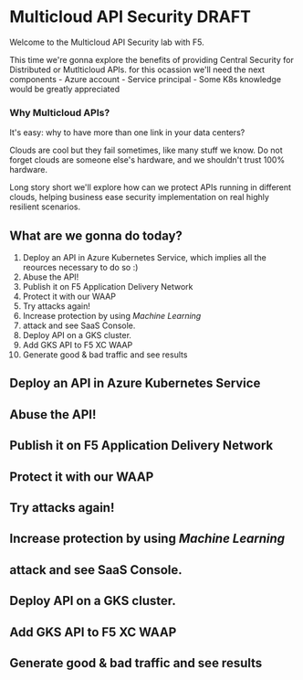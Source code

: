 # Multicloud API Security DRAFT

Welcome to the Multicloud API Security lab with F5. 

This time we're gonna explore the benefits of providing Central Security for Distributed or Mutlticloud APIs.
for this ocassion we'll need the next components
    - Azure account
    - Service principal
    - Some K8s knowledge would be greatly appreciated

### Why Multicloud APIs?
It's easy: why to have more than one link in your data centers?

Clouds are cool but they fail sometimes, like many stuff we know. Do not forget clouds are someone else's hardware, and we shouldn't trust 100% hardware.

Long story short we'll explore how can we protect APIs running in different clouds, helping business ease security implementation on real highly resilient scenarios.


## What are we gonna do today?

1. Deploy an API in Azure Kubernetes Service, which implies all the reources necessary to do so :)
2. Abuse the API!
3. Publish it on F5 Application Delivery Network
4. Protect it with our WAAP
5. Try attacks again!
6. Increase protection by using *Machine Learning*
7. attack and see SaaS Console.
8. Deploy API on a GKS cluster.
9. Add GKS API to F5 XC WAAP
10. Generate good & bad traffic and see results

## Deploy an API in Azure Kubernetes Service
## Abuse the API!
## Publish it on F5 Application Delivery Network
## Protect it with our WAAP
## Try attacks again!
## Increase protection by using *Machine Learning*
## attack and see SaaS Console.
## Deploy API on a GKS cluster.
## Add GKS API to F5 XC WAAP
## Generate good & bad traffic and see results
